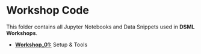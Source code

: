 # Workshop Code

This folder contains all Jupyter Notebooks and Data Snippets used in **DSML Workshops**.
- [**Workshop_01:**](https://github.com/IS3UniCologne/DSML_2021/tree/main/03_Workshops/DSML_WS_01_Setup%26Tools) Setup & Tools
